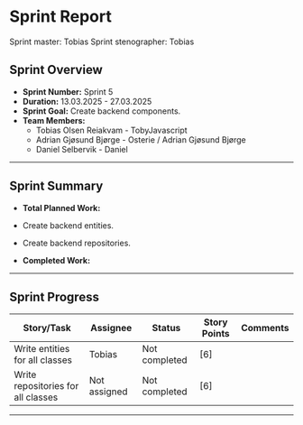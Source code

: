 # **Sprint Report**

Sprint master: Tobias
Sprint stenographer: Tobias

## **Sprint Overview**

- **Sprint Number:** Sprint 5
- **Duration:** 13.03.2025 - 27.03.2025
- **Sprint Goal:** Create backend components.
- **Team Members:**
  - Tobias Olsen Reiakvam - TobyJavascript
  - Adrian Gjøsund Bjørge - Osterie / Adrian Gjøsund Bjørge
  - Daniel Selbervik - Daniel

---

## **Sprint Summary**

- **Total Planned Work:**
- Create backend entities.
- Create backend repositories.

- **Completed Work:**

---

## **Sprint Progress**

| Story/Task                             | Assignee     | Status        | Story Points | Comments |
| -------------------------------------- | ------------ | ------------- | ------------ | -------- |
| Write entities for all classes         | Tobias       | Not completed | [6]          |          |
| Write repositories for all classes     | Not assigned | Not completed | [6]          |          |


---
